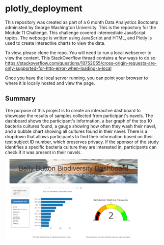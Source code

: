 # plotly_deployment
This repository was created as part of a 6 month Data Analystics Bootcamp administed by George Washington University. This is the repository for the Module 11 Challenge. This challenge covered intermediate JavaScript topics. The webpage is written using JavaScript and HTML, and Plotly is used to create interactive charts to view the data.  

To view, please clone the repo. You will need to run a local webserver to view the content. This StackOverflow thread contains a few ways to do so:
https://stackoverflow.com/questions/10752055/cross-origin-requests-are-only-supported-for-http-error-when-loading-a-local

Once you have the local server running, you can point your browser to where it is locally hosted and view the page. 

## Summary
The purpose of this project is to create an interacitve dashboard to showcase the results of samples collected from participant's navels. The dashboard shows the participant's information, a bar graph of the top 10 bacteria cultures found, a gauge showing how often they wash their navel, and a bubble chart showing all cultures found in their navel. There is a dropdown that allows participants to find their information based on their test subject ID number, which preserves privacy. If the sponsor of the study identifies a specific bacteria culture they are interested in, participants can check if it was present in their navels.

![Website Preview](static/images/website.PNG)